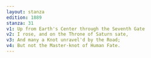 ```yaml
---
layout: stanza
edition: 1889
stanza: 31
v1: Up from Earth's Center through the Seventh Gate
v2: I rose, and on the Throne of Saturn sate,
v3: And many a Knot unravel'd by the Road;
v4: But not the Master-knot of Human Fate.
---
```

